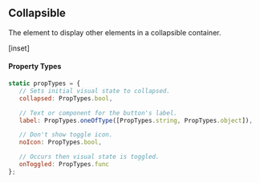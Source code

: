 ﻿## Collapsible

The element to display other elements in a collapsible container.

[inset]

#### Property Types

```jsx
static propTypes = {
   // Sets initial visual state to collapsed.
   collapsed: PropTypes.bool,

   // Text or component for the button's label.
   label: PropTypes.oneOfType([PropTypes.string, PropTypes.object]),

   // Don't show toggle icon.
   noIcon: PropTypes.bool,

   // Occurs then visual state is toggled.
   onToggled: PropTypes.func
};
```